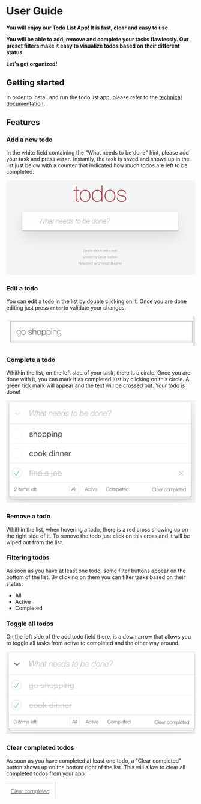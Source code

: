# User Guide

**You will enjoy our Todo List App! It is fast, clear and easy to use.**

**You will be able to add, remove and complete your tasks flawlessly. Our preset filters make it easy to visualize todos based on their different status.**

**Let's get organized!**

## Getting started
In order to install and run the todo list app, please refer to the [technical documentation](../index.html).

## Features

### Add a new todo
In the white field containing the "What needs to be done" hint, please add your task and press `enter`. Instantly, the task is saved and shows up in the list just below with a counter that indicated how much todos are left to be completed.  

![table](../manual/asset/empty-todo.png)  

### Edit a todo
You can edit a todo in the list by double clicking on it. Once you are done editing just press `enter`to validate your changes.  

![table](../manual/asset/edit-todo.png)  

### Complete a todo
Whithin the list, on the left side of your task, there is a circle. Once you are done with it, you can mark it as completed just by clicking on this circle. A green tick mark will appear and the text will be crossed out. Your todo is done!  

![table](../manual/asset/complete-todo.png)  

### Remove a todo
Whithin the list, when hovering a todo, there is a red cross showing up on the right side of it. To remove the todo just click on this cross and it will be wiped out from the list.  

### Filtering todos
As soon as you have at least one todo, some filter buttons appear on the bottom of the list. By clicking on them you can filter tasks based on their status:
- All
- Active
- Completed

### Toggle all todos
On the left side of the add todo field there, is a down arrow that allows you to toggle all tasks from active to completed and the other way around.  

![table](../manual/asset/toggle-all-todo.png)  

### Clear completed todos
As soon as you have completed at least one todo, a "Clear completed" button shows up on the bottom right of the list. This will allow to clear all completed todos from your app.  

![table](../manual/asset/button-clear-completed.png)  
